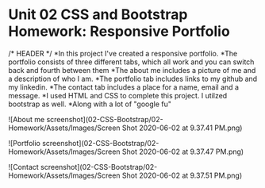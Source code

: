# Unit 02 CSS and Bootstrap Homework: Responsive Portfolio
/* HEADER */
*In this project I've created a responsive portfolio. 
*The portfolio consists of three different tabs, which all work and you can switch back and fourth between them
*The about me includes a picture of me and a description of who I am. 
*The portfolio tab includes links to my github and my linkedin.
*The contact tab includes a place for a name, email and a message. 
*I used HTML and CSS to complete this project. I utilzed bootstrap as well.
*Along with a lot of "google fu"

![About me screenshot](02-CSS-Bootstrap/02-Homework/Assets/Images/Screen Shot 2020-06-02 at 9.37.41 PM.png)

![Portfolio screenshot](02-CSS-Bootstrap/02-Homework/Assets/Images/Screen Shot 2020-06-02 at 9.37.47 PM.png)

![Contact screenshot](02-CSS-Bootstrap/02-Homework/Assets/Images/Screen Shot 2020-06-02 at 9.37.51 PM.png)